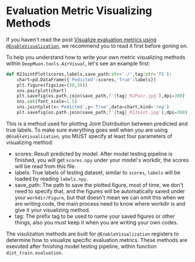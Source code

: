 # Evaluation Metric Visualizing Methods

If you haven't read the post [Visualize evaluation metrics using `@EnableVisualization`](https://airscker.github.io/DeepMuon/tutorials/index.html#/loss/visualization), we recommend you to read it first before goning on.

To help you understand how to write your own metric visualizing methods within `DeepMuon.tools.AirVisual`, let's see an example first:

```python
def R2JointPlot(scores,labels,save_path:str='./',tag:str='TS'):
    chart=pd.DataFrame({'Pedicted':scores,'True':labels})
    plt.figure(figsize=(30,30))
    sns.pairplot(chart)
    plt.savefig(os.path.join(save_path,f'{tag}_R2Pair.jpg'),dpi=300)
    sns.set(font_scale=1.5)
    sns.jointplot(x='Pedicted',y='True',data=chart,kind='reg')
    plt.savefig(os.path.join(save_path,f'{tag}_R2Joint.jpg'),dpi=300)
```

This is a method used for plotting Joint Distribution between predicted and true labels. To make sure everything goes well when you are using `@EnableVisualization`, you MUST specify at least four parameters of visualizing method:

- scores: Result predicted by model. After model testing pipeline is finished, you will get `scores.npy` under your model's workdir, the scores will be read from this file.
- labels: True labels of testing dataset, similar to `scores`, `labels` will be loaded by reading `labels.npy`.
- save_path: The path to save the plotted figure, most of time, we don't need to specify that, and the figures will be automatically saved under your `workdir/Figure`, but that doesn't mean we can omit this when we are writing code, the main process need to know where workdir is and give it your visualizing method.
- tag: The prefix tag to be used to name your saved figures or other things, also you must keep it when you are writing your own codes.

The visulization methods are built for `@EnableVisualization` registers to determine how to visualize specific evaluation metrics. These methods are exevuted after finishing model testing pipeline, within function `dist_train.evaluation`.
